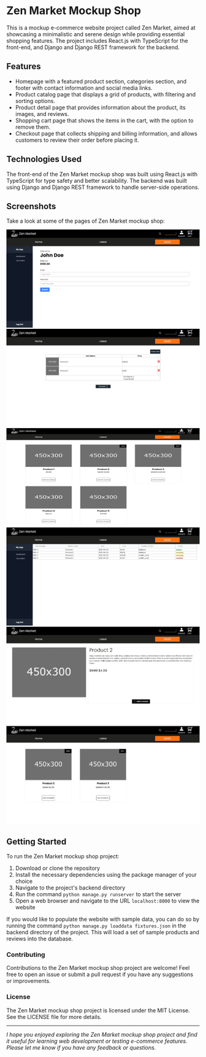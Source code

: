 <h1>Zen Market Mockup Shop</h1>

<p>This is a mockup e-commerce website project called Zen Market, aimed at showcasing a minimalistic and serene design while providing essential shopping features. The project includes React.js with TypeScript for the front-end, and Django and Django REST framework for the backend.</p>

<h2>Features</h2>
<ul>
  <li>Homepage with a featured product section, categories section, and footer with contact information and social media links.</li>
  <li>Product catalog page that displays a grid of products, with filtering and sorting options.</li>
  <li>Product detail page that provides information about the product, its images, and reviews.</li>
  <li>Shopping cart page that shows the items in the cart, with the option to remove them.</li>
  <li>Checkout page that collects shipping and billing information, and allows customers to review their order before placing it.</li>
</ul>
<h2>Technologies Used</h2>
<p>The front-end of the Zen Market mockup shop was built using React.js with TypeScript for type safety and better scalability. The backend was built using Django and Django REST framework to handle server-side operations.</p>

<h2>Screenshots</h2>
<p>Take a look at some of the pages of Zen Market mockup shop:</p>
<img src=".github-screenshots/dashboard.jpg" width=512 height=256>
<img src=".github-screenshots/checkout_summary.jpg" width=512 height=256>
<img src=".github-screenshots/homepage.jpg" width=512 height=256>
<img src=".github-screenshots/orders.jpg" width=512 height=256>
<img src=".github-screenshots/product_page.jpg" width=512 height=256>
<img src=".github-screenshots/sales.jpg" width=512 height=256>
<h2>Getting Started</h2>
<p>To run the Zen Market mockup shop project:</p>
<ol>
  <li>Download or clone the repository</li>
  <li>Install the necessary dependencies using the package manager of your choice</li>
  <li>Navigate to the project's backend directory</li>
  <li>Run the command <code>python manage.py runserver</code> to start the server</li>
  <li>Open a web browser and navigate to the URL <code>localhost:8000</code> to view the website</li>
</ol>

<p>If you would like to populate the website with sample data, you can do so by running the command <code>python manage.py loaddata fixtures.json</code> in the backend directory of the project. This will load a set of sample products and reviews into the database.</p>

<h3>Contributing</h3>
<p>Contributions to the Zen Market mockup shop project are welcome! Feel free to open an issue or submit a pull request if you have any suggestions or improvements.</p>

<h3>License</h3>
<p>The Zen Market mockup shop project is licensed under the MIT License. See the LICENSE file for more details.</p>

<hr/>
<p><i>I hope you enjoyed exploring the Zen Market mockup shop project and find it useful for learning web development or testing e-commerce features. Please let me know if you have any feedback or questions.</i></p>
